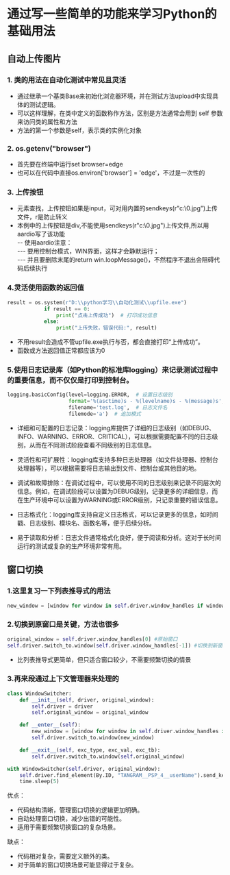 # 通过写一些简单的功能来学习Python的基础用法



## 自动上传图片

### 1. 类的用法在自动化测试中常见且灵活
- 通过继承一个基类Base来初始化浏览器环境，并在测试方法upload中实现具体的测试逻辑。
- 可以这样理解，在类中定义的函数称作方法，区别是方法通常会用到 self 参数来访问类的属性和方法
- 方法的第一个参数是self，表示类的实例化对象

### 2. os.getenv("browser")
- 首先要在终端中运行set browser=edge
- 也可以在代码中直接os.environ['browser'] = 'edge'，不过是一次性的

### 3. 上传按钮
- 元素查找，上传按钮如果是input，可对用内置的sendkeys(r"c:\0.jpg")上传文件，r是防止转义
- 本例中的上传按钮是div,不能使用sendkeys(r"c:\0.jpg")上传文件,所以用aardio写了该功能  
-- 使用aardio注意：  
--- 要用控制台模式，WIN界面，这样才会静默运行；  
--- 并且要删除末尾的return win.loopMessage()，不然程序不退出会阻碍代码后续执行



### 4.灵活使用函数的返回值
```python
result = os.system(r"D:\\python学习\\自动化测试\\upfile.exe")
            if result == 0:
                print("点击上传成功")  # 打印成功信息
            else:
                print("上传失败，错误代码:", result)
```
- 不用result会造成不管upfile.exe执行与否，都会直接打印“上传成功”。
- 函数或方法返回值正常都应该为0

### 5.使用日志记录库（如Python的标准库logging）来记录测试过程中的重要信息，而不仅仅是打印到控制台。
```python
logging.basicConfig(level=logging.ERROR,  # 设置日志级别
                    format='%(asctime)s - %(levelname)s - %(message)s',
                    filename='test.log',  # 日志文件名
                    filemode='a')  # 追加模式
```
- 详细和可配置的日志记录：logging库提供了详细的日志级别（如DEBUG、INFO、WARNING、ERROR、CRITICAL），可以根据需要配置不同的日志级别，从而在不同测试阶段查看不同级别的日志信息。

- 灵活性和可扩展性：logging库支持多种日志处理器（如文件处理器、控制台处理器等），可以根据需要将日志输出到文件、控制台或其他目的地。

- 调试和故障排除：在调试过程中，可以使用不同的日志级别来记录不同层次的信息。例如，在调试阶段可以设置为DEBUG级别，记录更多的详细信息，而在生产环境中可以设置为WARNING或ERROR级别，只记录重要的错误信息。

- 日志格式化：logging库支持自定义日志格式，可以记录更多的信息，如时间戳、日志级别、模块名、函数名等，便于后续分析。

- 易于读取和分析：日志文件通常格式化良好，便于阅读和分析。这对于长时间运行的测试或复杂的生产环境非常有用。

## 窗口切换
### 1.这里复习一下列表推导式的用法
```python
new_window = [window for window in self.driver.window_handles if window != original_window][0]
```

### 2.切换到原窗口是关键，方法也很多
```python
original_window = self.driver.window_handles[0] #原始窗口
self.driver.switch_to.window(self.driver.window_handles[-1]) #切换到新窗口
```
- 比列表推导式更简单，但只适合窗口较少，不需要频繁切换的情景

### 3.再来段通过上下文管理器来处理的
```python
class WindowSwitcher:
    def __init__(self, driver, original_window):
        self.driver = driver
        self.original_window = original_window

    def __enter__(self):
        new_window = [window for window in self.driver.window_handles if window != self.original_window][0]
        self.driver.switch_to.window(new_window)

    def __exit__(self, exc_type, exc_val, exc_tb):
        self.driver.switch_to.window(self.original_window)

with WindowSwitcher(self.driver, original_window):
    self.driver.find_element(By.ID, "TANGRAM__PSP_4__userName").send_keys("sn")
    time.sleep(5)
```
优点：
- 代码结构清晰，管理窗口切换的逻辑更加明确。
- 自动处理窗口切换，减少出错的可能性。
- 适用于需要频繁切换窗口的复杂场景。 
   
缺点：
- 代码相对复杂，需要定义额外的类。
- 对于简单的窗口切换场景可能显得过于复杂。




 
